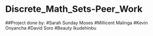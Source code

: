# Discrete_Math_Sets-Peer_Work

##Project done by:
#Sarah Sunday Moses
#Millicent Malinga
#Kevin Onyancha
#David Soro
#Beauty Ikudehinbu

